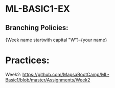 # ML-BASIC1-EX
## Branching Policies:
{Week name startwith capital "W"}-{your name}

# Practices:
Week2: https://github.com/MapsaBootCamp/ML-Basic1/blob/master/Assignments/Week2
